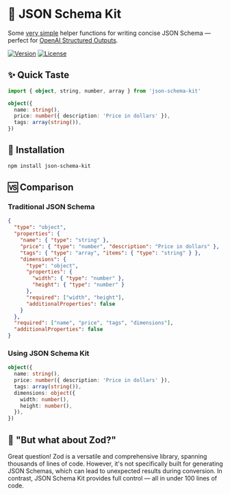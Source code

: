 # 🧰 JSON Schema Kit

Some [very simple](https://github.com/nexxtmove/json-schema-kit/blob/main/index.ts) helper functions for writing concise JSON Schema — perfect for [OpenAI Structured Outputs](https://platform.openai.com/docs/guides/structured-outputs).

<a href="https://www.npmjs.com/package/json-schema-kit" target="_blank"><img src="https://img.shields.io/npm/v/json-schema-kit?style=flat-square&color=green" alt="Version"></a>
<a href="https://www.npmjs.com/package/json-schema-kit" target="_blank"><img src="https://img.shields.io/npm/l/json-schema-kit?style=flat-square&color=green" alt="License"></a>

## ✨ Quick Taste

```ts
import { object, string, number, array } from 'json-schema-kit'

object({
  name: string(),
  price: number({ description: 'Price in dollars' }),
  tags: array(string()),
})
```

## 🚀 Installation

```bash
npm install json-schema-kit
```

## 🆚 Comparison

### Traditional JSON Schema

```json
{
  "type": "object",
  "properties": {
    "name": { "type": "string" },
    "price": { "type": "number", "description": "Price in dollars" },
    "tags": { "type": "array", "items": { "type": "string" } },
    "dimensions": {
      "type": "object",
      "properties": {
        "width": { "type": "number" },
        "height": { "type": "number" }
      },
      "required": ["width", "height"],
      "additionalProperties": false
    }
  },
  "required": ["name", "price", "tags", "dimensions"],
  "additionalProperties": false
}
```

### Using JSON Schema Kit

```ts
object({
  name: string(),
  price: number({ description: 'Price in dollars' }),
  tags: array(string()),
  dimensions: object({
    width: number(),
    height: number(),
  }),
})
```

## 🤔 "But what about Zod?"

Great question! Zod is a versatile and comprehensive library, spanning thousands of lines of code. However, it's not specifically built for generating JSON Schemas, which can lead to unexpected results during conversion. In contrast, JSON Schema Kit provides full control — all in under 100 lines of code.
